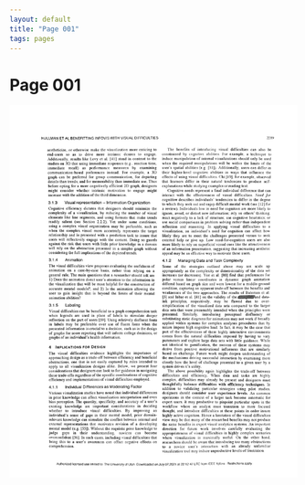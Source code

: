 ```yaml
---
layout: default
title: "Page 001"
tags: pages
---
```


# Page 001

<img src="/assets/scans/1.png" alt="Page with chartjunk removed" width="800"/>
